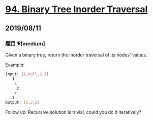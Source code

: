# [94. Binary Tree Inorder Traversal](https://leetcode.com/problems/binary-tree-inorder-traversal/)

## 2019/08/11

### 题目 💗[medium]

Given a binary tree, return the inorder traversal of its nodes' values.

Example:
```bash
Input: [1,null,2,3]
   1
    \
     2
    /
   3
Output: [1,3,2]
```
Follow up: Recursive solution is trivial, could you do it iteratively?


